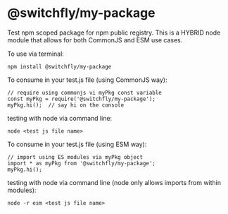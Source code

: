 # @switchfly/my-package

Test npm scoped package for npm public registry.  This is a HYBRID node module that allows for both CommonJS and ESM use cases.

To use via terminal:

```
npm install @switchfly/my-package
```

To consume in your test.js file (using CommonJS way):

```
// require using commonjs vi myPkg const variable
const myPkg = require('@switchfly/my-package');
myPkg.hi();  // say hi on the console
```

testing with node via command line:

```
node <test js file name>
```

To consume in your test.js file (using ESM way):

```
// import using ES modules via myPkg object
import * as myPkg from '@switchfly/my-package';
myPkg.hi();
```

testing with node via command line (node only allows imports from within modules):

```
node -r esm <test js file name>
```


